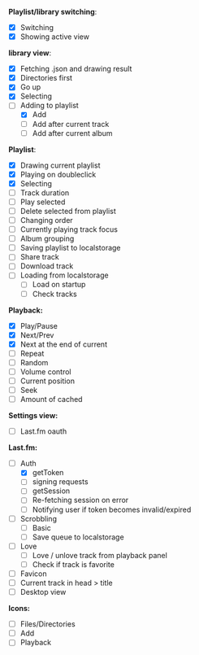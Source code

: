 
**Playlist/library switching**:
- [x] Switching
- [x] Showing active view

**library view**:
- [x] Fetching .json and drawing result
- [x] Directories first
- [x] Go up
- [x] Selecting
- [ ] Adding to playlist
  - [x] Add
  - [ ] Add after current track
  - [ ] Add after current album

**Playlist**:
- [x] Drawing current playlist
- [x] Playing on doubleclick
- [x] Selecting
- [ ] Track duration
- [ ] Play selected
- [ ] Delete selected from playlist
- [ ] Changing order
- [ ] Currently playing track focus
- [ ] Album grouping
- [ ] Saving playlist to localstorage
- [ ] Share track
- [ ] Download track
- [ ] Loading from localstorage
  - [ ] Load on startup
  - [ ] Check tracks
 
**Playback:**
- [x] Play/Pause
- [x] Next/Prev
- [x] Next at the end of current
- [ ] Repeat
- [ ] Random
- [ ] Volume control
- [ ] Current position
- [ ] Seek
- [ ] Amount of cached

**Settings view:**
- [ ] Last.fm oauth

**Last.fm:**
- [ ] Auth
  - [x] getToken
  - [ ] signing requests
  - [ ] getSession
  - [ ] Re-fetching session on error
  - [ ] Notifying user if token becomes invalid/expired
- [ ] Scrobbling
  - [ ] Basic
  - [ ] Save queue to localstorage
- [ ] Love
  - [ ] Love / unlove track from playback panel
  - [ ] Check if track is favorite

- [ ] Favicon
- [ ] Current track in head > title
- [ ] Desktop view

**Icons:**
- [ ] Files/Directories
- [ ] Add
- [ ] Playback
